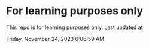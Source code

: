 # For learning purposes only
This repo is for learning purposes only.
Last updated at

Friday, November 24, 2023 6:06:59 AM

